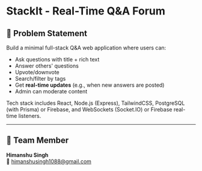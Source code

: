 # StackIt - Real-Time Q&A Forum

## 📝 Problem Statement
Build a minimal full-stack Q&A web application where users can:
- Ask questions with title + rich text
- Answer others' questions
- Upvote/downvote
- Search/filter by tags
- Get **real-time updates** (e.g., when new answers are posted)
- Admin can moderate content

Tech stack includes React, Node.js (Express), TailwindCSS, PostgreSQL (with Prisma) or Firebase, and WebSockets (Socket.IO) or Firebase real-time listeners.

---

## 👤 Team Member

**Himanshu Singh**  
📧 himanshusingh1088@gmail.com
